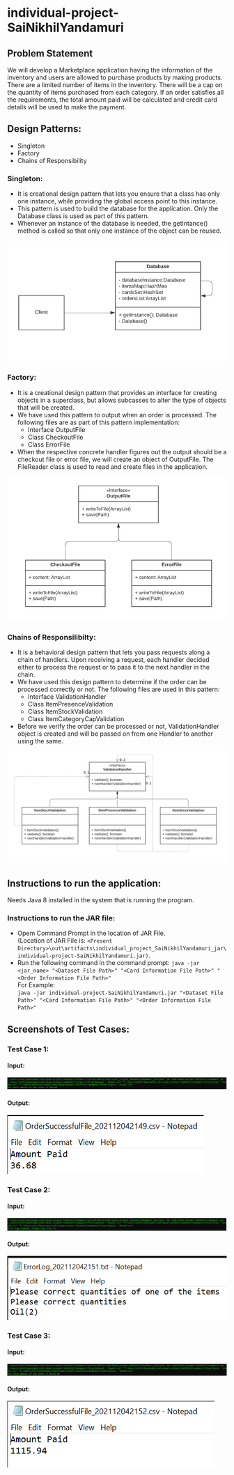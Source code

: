 # individual-project-SaiNikhilYandamuri

## Problem Statement
We will develop a Marketplace application having the information of the inventory and users are allowed to purchase products by making products. There are a limited number of items in the inventory. There will be a cap on the quantity of items purchased from each category. If an order satisfies all the requirements, the total amount paid will be calculated and credit card details will be used to make the payment. 

## Design Patterns:
- Singleton
- Factory
- Chains of Responsibility

### Singleton:
- It is creational design pattern that lets you ensure that a class has only one instance, while providing the global access point to this instance.
- This pattern is used to build the database for the application. Only the Database class is used as part of this pattern.
- Whenever an instance of the database is needed, the getIntance() method is called so that only one instance of the object can be reused.

![](Documents/Singleton.png)

### Factory:
- It is a creational design pattern that provides an interface for creating objects in a superclass, but allows subcasses to alter the type of objects that will be created. 
- We have used this pattern to output when an order is processed. The following files are as part of this pattern implementation: 
     - Interface OutputFile
     - Class CheckoutFile
     - Class ErrorFile
- When the respective concrete handler figures out the output should be a checkout file or error file, we will create an object of OutputFile. The FileReader class is used to read and create files in the application.

![](Documents/Factory.png)

### Chains of Responsilibilty:
- It is a behavioral design pattern that lets you pass requests along a chain of handlers. Upon receiving a request, each handler decided either to process the request or to pass it to the next handler in the chain.
- We have used this design pattern to determine if the order can be processed correctly or not. The following files are used in this pattern:
     - Interface ValidationHandler
     - Class ItemPresenceValidation
     - Class ItemStockValidation
     - Class ItemCategoryCapValidation
- Before we verify the order can be processed or not, ValidationHandler object is created and will be passed on from one Handler to another using the same.

![](Documents/ChainsOfResponsibility.png)

## Instructions to run the application:

Needs Java 8 installed in the system that is running the program.

### Instructions to run the JAR file:
- Opem Command Prompt in the location of JAR File. <br>(Location of JAR File is: `<Present Directory>\out\artifacts\individual_project_SaiNikhilYandamuri_jar\individual-project-SaiNikhilYandamuri.jar)`. 
- Run the following command in the command prompt:
`java -jar <jar_name> "<Dataset File Path>" "<Card Information File Path>" "<Order Information File Path>"` <br>
For Example: <br>
`java -jar individual-project-SaiNikhilYandamuri.jar "<Dataset File Path>" "<Card Information File Path>" "<Order Information File Path>"`
     
## Screenshots of Test Cases:

### Test Case 1: 

#### Input:

![](Documents/Input1Command.PNG)
     
#### Output:

![](Documents/Input1Output.PNG)

### Test Case 2: 

#### Input:

![](Documents/Input2Command.PNG)
     
#### Output:

![](Documents/Input2Output.PNG)

### Test Case 3: 

#### Input:

![](Documents/Input3Command.PNG)
     
#### Output:

![](Documents/Input3Output.PNG)


